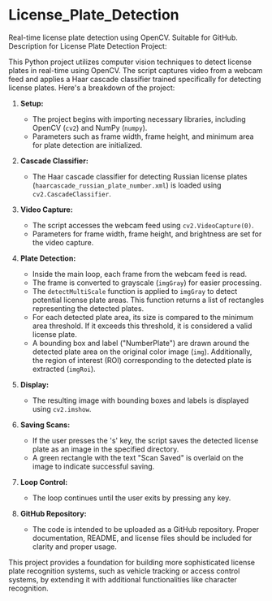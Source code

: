 # License_Plate_Detection
Real-time license plate detection using OpenCV. Suitable for GitHub.
Description for License Plate Detection Project:

This Python project utilizes computer vision techniques to detect license plates in real-time using OpenCV. The script captures video from a webcam feed and applies a Haar cascade classifier trained specifically for detecting license plates. Here's a breakdown of the project:

1. **Setup:**
   - The project begins with importing necessary libraries, including OpenCV (`cv2`) and NumPy (`numpy`).
   - Parameters such as frame width, frame height, and minimum area for plate detection are initialized.

2. **Cascade Classifier:**
   - The Haar cascade classifier for detecting Russian license plates (`haarcascade_russian_plate_number.xml`) is loaded using `cv2.CascadeClassifier`.

3. **Video Capture:**
   - The script accesses the webcam feed using `cv2.VideoCapture(0)`.
   - Parameters for frame width, frame height, and brightness are set for the video capture.

4. **Plate Detection:**
   - Inside the main loop, each frame from the webcam feed is read.
   - The frame is converted to grayscale (`imgGray`) for easier processing.
   - The `detectMultiScale` function is applied to `imgGray` to detect potential license plate areas. This function returns a list of rectangles representing the detected plates.
   - For each detected plate area, its size is compared to the minimum area threshold. If it exceeds this threshold, it is considered a valid license plate.
   - A bounding box and label ("NumberPlate") are drawn around the detected plate area on the original color image (`img`). Additionally, the region of interest (ROI) corresponding to the detected plate is extracted (`imgRoi`).

5. **Display:**
   - The resulting image with bounding boxes and labels is displayed using `cv2.imshow`.

6. **Saving Scans:**
   - If the user presses the 's' key, the script saves the detected license plate as an image in the specified directory.
   - A green rectangle with the text "Scan Saved" is overlaid on the image to indicate successful saving.

7. **Loop Control:**
   - The loop continues until the user exits by pressing any key.

8. **GitHub Repository:**
   - The code is intended to be uploaded as a GitHub repository. Proper documentation, README, and license files should be included for clarity and proper usage.

This project provides a foundation for building more sophisticated license plate recognition systems, such as vehicle tracking or access control systems, by extending it with additional functionalities like character recognition.
